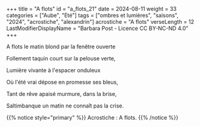 +++
title = "A flots"
id = "a_flots_21"
date = 2024-08-11
weight = 33
categories = ["Aube", "Eté"]
tags = ["ombres et lumières", "saisons", "2024", "acrostiche", "alexandrin"]
acrostiche = "A flots"
verseLength = 12
LastModifierDisplayName = "Barbara Post - Licence CC BY-NC-ND 4.0"
+++

A flots le matin blond par la fenêtre ouverte

Follement taquin court sur la pelouse verte,

Lumière vivante à l'espacer onduleux

Où l'été vrai dépose en promesse ses bleus,

Tant de rêve apaisé murmure, dans la brise,

Saltimbanque un matin ne connaît pas la crise.

{{% notice style="primary" %}}
Acrostiche : A flots.
{{% /notice %}}
